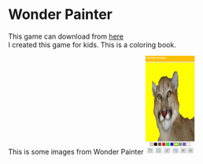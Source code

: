 <h1>Wonder Painter</h1>
This game can download from <a href="https://play.google.com/store/apps/details?id=com.eulersoft.draw&hl=en">here </a> <br/>
I created this game for kids. This is a coloring book.

This is some images from Wonder Painter
<img src="img/1.jpg" width="100" height="200"/>
